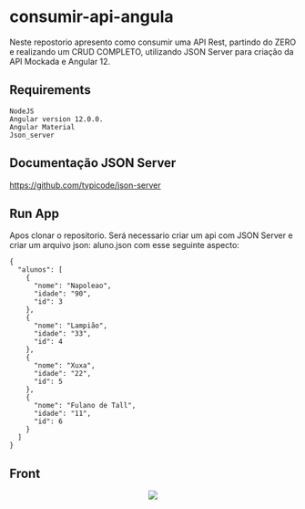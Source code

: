 # consumir-api-angula

Neste repostorio apresento como consumir uma API Rest, partindo do ZERO e realizando um CRUD COMPLETO, 
utilizando JSON Server para criação da API Mockada e Angular 12.

## Requirements
	NodeJS
	Angular version 12.0.0.
	Angular Material
	Json_server
	
## Documentação JSON Server
https://github.com/typicode/json-server

## Run App

Apos clonar o repositorio. Será necessario criar um api com JSON Server
e criar um arquivo json: aluno.json com esse seguinte aspecto:

```
{
  "alunos": [
    {
      "nome": "Napoleao",
      "idade": "90",
      "id": 3
    },
    {
      "nome": "Lampião",
      "idade": "33",
      "id": 4
    },
    {
      "nome": "Xuxa",
      "idade": "22",
      "id": 5
    },
    {
      "nome": "Fulano de Tall",
      "idade": "11",
      "id": 6
    }
  ]
}
```

## Front

<div align="center">
  <img src="https://raw.githubusercontent.com/alexjosesilva/alexjosesilva/master/template-api.PNG" />
</div>
